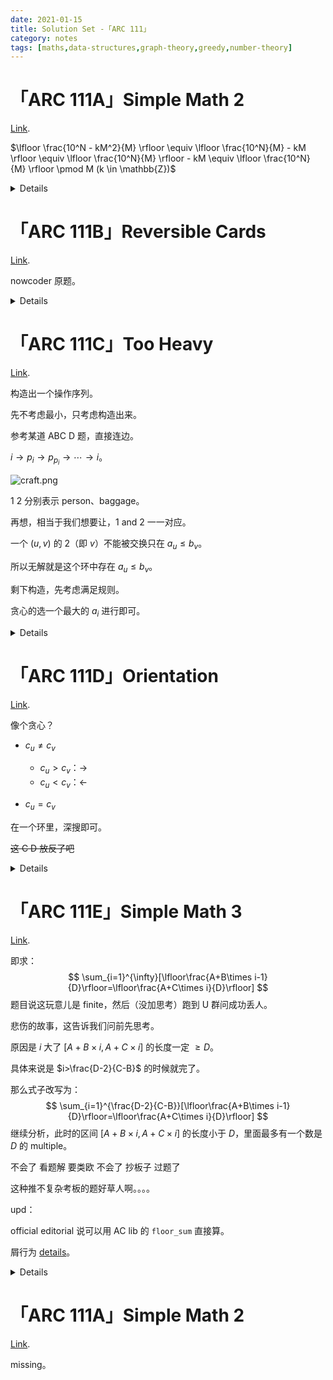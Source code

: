 ```yaml
---
date: 2021-01-15
title: Solution Set -「ARC 111」
category: notes
tags: [maths,data-structures,graph-theory,greedy,number-theory]
---
```


# 「ARC 111A」Simple Math 2

[Link](https://atcoder.jp/contests/arc111/tasks/arc111_a?lang=en).

$\lfloor \frac{10^N - kM^2}{M} \rfloor \equiv \lfloor \frac{10^N}{M} - kM \rfloor \equiv \lfloor \frac{10^N}{M} \rfloor - kM \equiv \lfloor \frac{10^N}{M} \rfloor \pmod M (k \in \mathbb{Z})$

<details>

```cpp
#include <iostream>

using i64 = long long;

int cpow ( int bas, i64 idx, const int p ) {
	int res = 1;
	while ( idx ) {
		if ( idx & 1 )	res = ( i64 )res * bas % p;
		bas = ( i64 )bas * bas % p, idx >>= 1;
	}
	return res;
}

int main () {
	std::ios::sync_with_stdio ( 0 ); std::cin.tie ( 0 ); std::cout.tie ( 0 );
	i64 n; int m; std::cin >> n >> m;
	std::cout << ( cpow ( 10, n, m * m ) / m ) % m << '\n';
	return 0;
}
```

</details>

# 「ARC 111B」Reversible Cards

[Link](https://atcoder.jp/contests/arc111/tasks/arc111_b?lang=en).

nowcoder 原题。

<details>

```cpp
#include<cstdio>
int n,cab[400010],fa[400010],a,b,ans;
int findset(int x)
{
	if(fa[x])	return fa[x]=findset(fa[x]);
	else	return x;
}
int main()
{
	scanf("%d",&n);
	for(int i=1;i<=n;++i)
	{
		scanf("%d%d",&a,&b);
		a=findset(a);
		b=findset(b);
		if((a^b)&&(!cab[a]||!cab[b]))
		{
			fa[a]=b;
			cab[b]|=cab[a];
			ans++;
		}
		else if(!cab[a])
		{
			cab[a]=1;
			ans++;
		}
	}
	printf("%d\n",ans);
	return 0;
}
```

</details>

# 「ARC 111C」Too Heavy

[Link](https://atcoder.jp/contests/arc111/tasks/arc111_c?lang=en).

构造出一个操作序列。

先不考虑最小，只考虑构造出来。

参考某道 ABC D 题，直接连边。

$i\rightarrow p_{i}\rightarrow p_{p_{i}}\rightarrow\cdots\rightarrow i$。

![craft.png](http://61.186.173.89:2019/2021/01/13/93b01537c1307.png)

$1\ 2$ 分别表示 person、baggage。

再想，相当于我们想要让，$1$ and $2$ 一一对应。

一个 $(u,v)$ 的 $2$（即 $v$）不能被交换只在 $a_{u}\le b_{v}$。

所以无解就是这个环中存在 $a_{u}\le b_{v}$。

剩下构造，先考虑满足规则。

贪心的选一个最大的 $a_{i}$ 进行即可。

<details>

```cpp
#include<queue>
#include<cstdio>
#include<algorithm>
using namespace std;
vector<pair<int,int> > ans;
int n,a[200010],b[200010],p[200010],rev[200010],vis[200010];
int main()
{
	scanf("%d",&n);
	for(int i=1;i<=n;++i)	scanf("%d",&a[i]);
	for(int i=1;i<=n;++i)	scanf("%d",&b[i]);
	for(int i=1;i<=n;++i)
	{
		scanf("%d",&p[i]);
		rev[p[i]]=i;
	}
	vector<int> per;
	for(int i=1;i<=n;++i)
	{
		if(p[i]^i)
		{
			if(a[rev[i]]<=b[i])
			{
				printf("-1\n");
				return 0;
			}
			if(!vis[i])
			{
				vis[i]=1;
				per.clear();
				per.push_back(i);
				for(int j=p[i];j^i;j=p[j])
				{
					if(a[rev[j]]<=b[j])
					{
						printf("-1\n");
						return 0;
					}
					vis[j]=1;
					per.push_back(j);
				}
				int pos=0,val=0;
				for(int j=0;j<per.size();++j)
				{
					if(a[per[pos]]<=a[per[j]])
					{
						pos=j;
						val=per[j];
					}
				}
				for(int j=pos+1;j<per.size();++j)	ans.push_back(make_pair(val,per[j]));
				for(int j=0;j<pos;++j)	ans.push_back(make_pair(val,per[j]));
			}
		}
	}
	printf("%d\n",ans.size());
	for(int i=0;i<ans.size();++i)	printf("%d %d\n",ans[i].first,ans[i].second);
	return 0;
}
```

</details>

# 「ARC 111D」Orientation

[Link](https://atcoder.jp/contests/arc111/tasks/arc111_d?lang=en).

像个贪心？

- $c_{u}\neq c_{v}$

  - $c_{u}>c_{v}$：$\rightarrow$
  - $c_{u}<c_{v}$：$\leftarrow$
- $c_{u}=c_{v}$

在一个环里，深搜即可。

~~这 C D 放反了吧~~

<details>

```cpp
#include<queue>
#include<cstdio>
#include<string>
#include<algorithm>
using namespace std;
vector<pair<int,int> > e[110];
vector<string> ans;
int n,m,c[110],eve[110][110],vis[110];
void dfs(int x)
{
	vis[x]=1;
	for(int i=1;i<=n;++i)
	{
		if(eve[x][i])
		{
			eve[i][x]=0;
			if(!vis[i])	dfs(i);
		}
	}
}
int main()
{
	scanf("%d%d",&n,&m);
	for(int i=1;i<=m;++i)
	{
		int u,v;
		scanf("%d%d",&u,&v);
		e[u].push_back(make_pair(v,i));
	}
	for(int i=1;i<=n;++i)	scanf("%d",&c[i]);
	ans.resize(m);
	for(int i=1;i<=n;++i)
	{
		for(int j=0;j<e[i].size();++j)
		{
			int y=e[i][j].first,id=e[i][j].second-1;
			if(c[i]>c[y])	ans[id]="->";
			else if(c[i]<c[y])	ans[id]="<-";
			else	eve[i][y]=eve[y][i]=1;
		}
	}
	for(int i=1;i<=n;++i)
	{
		for(int j=0;j<e[i].size();++j)
		{
			int y=e[i][j].first,id=e[i][j].second-1;
			dfs(i);
			if(eve[i][y])	ans[id]="->";
			else if(eve[y][i])	ans[id]="<-";
		}
	}
	for(int i=0;i<ans.size();++i)	printf("%s\n",ans[i].c_str());
	return 0;
}
```

</details>

# 「ARC 111E」Simple Math 3

[Link](https://atcoder.jp/contests/arc111/tasks/arc111_e?lang=en).

即求：
$$
\sum_{i=1}^{\infty}[\lfloor\frac{A+B\times i-1}{D}\rfloor=\lfloor\frac{A+C\times i}{D}\rfloor]
$$
题目说这玩意儿是 finite，然后（没加思考）跑到 U 群问成功丢人。

悲伤的故事，这告诉我们问前先思考。

原因是 $i$ 大了 $[A+B\times i,A+C\times i]$ 的长度一定 $\ge D$。

具体来说是 $i>\frac{D-2}{C-B}$ 的时候就完了。

那么式子改写为：
$$
\sum_{i=1}^{\frac{D-2}{C-B}}[\lfloor\frac{A+B\times i-1}{D}\rfloor=\lfloor\frac{A+C\times i}{D}\rfloor]
$$
继续分析，此时的区间 $[A+B\times i,A+C\times i]$ 的长度小于 $D$，里面最多有一个数是 $D$ 的 multiple。

不会了 看题解 要类欧 不会了 抄板子 过题了

这种推不复杂考板的题好草人啊。。。。

upd：

official editorial 说可以用 AC lib 的 `floor_sum` 直接算。

屑行为 [details](https://zhuanlan.zhihu.com/p/343777907)。

<details>

```cpp
#include<cstdio>
int T;
long long a,b,c,d;
long long dfs(long long a,long long b,long long c,long long n)
{
	if(a>=c||b>=c)	return dfs(a%c,b%c,c,n)+(a/c)*(n+1)*n/2+(b/c)*(n+1);
	else if(a==0)	return 0;
	else	return (a*n+b)/c*n-dfs(c,c-b-1,a,(a*n+b)/c-1);
}
int main()
{
	scanf("%d",&T);
	while(T--)
	{
		scanf("%lld%lld%lld%lld",&a,&b,&c,&d);
		printf("%lld\n",(d-2)/(c-b)-dfs(c,a,d,(d-2)/(c-b))+dfs(b,a-1,d,(d-2)/(c-b)));
	}
	return 0;
}
```

</details>

# 「ARC 111A」Simple Math 2

[Link](https://atcoder.jp/contests/arc111/tasks/arc111_a?lang=en).

missing。
    